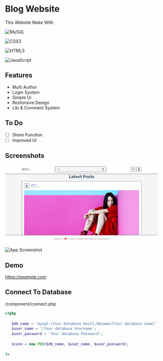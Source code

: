 
# Blog Website



This Website Make With

![MySQL](https://img.shields.io/badge/mysql-%2300f.svg?style=for-the-badge&logo=mysql&logoColor=white) 

![CSS3](https://img.shields.io/badge/css3-%231572B6.svg?style=for-the-badge&logo=css3&logoColor=white)

![HTML5](https://img.shields.io/badge/html5-%23E34F26.svg?style=for-the-badge&logo=html5&logoColor=white)

![JavaScript](https://img.shields.io/badge/javascript-%23323330.svg?style=for-the-badge&logo=javascript&logoColor=%23F7DF1E)



## Features

- Multi Author
- Login System
- Simple Ui
- Resfonsive Design
- Liki & Comment System


## To Do
- [ ]  Share Function
- [ ]  Improved UI
## Screenshots

![App Screenshot](https://github.com/birdfromhell/BlogWithPurePhp/blob/main/screenshot/home%20page.png)

![App Screenshot](https://via.placeholder.com/468x300?text=App+Screenshot+Here)



## Demo

https://example.com


## Connect To Database

/component/connect.php
```php
<?php

   $db_name = 'mysql:[Your Databese Host];dbname=[Your database name]';
   $user_name = '[Your database Username';
   $user_password = 'Your database Password';

   $conn = new PDO($db_name, $user_name, $user_password);

?>
```

